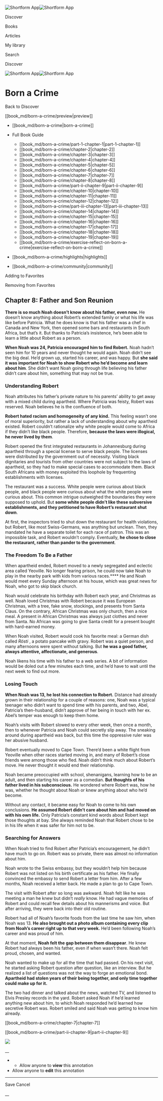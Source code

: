 ![Shortform App](/img/logo.36a2399e.svg)![Shortform App](/img/logo-dark.70c1b072.svg)

Discover

Books

Articles

My library

Search

Discover

![Shortform App](/img/logo.36a2399e.svg)![Shortform App](/img/logo-dark.70c1b072.svg)

# Born a Crime

Back to Discover

[[book_md/born-a-crime/preview|preview]]

  * [[book_md/born-a-crime|born-a-crime]]
  * Full Book Guide

    * [[book_md/born-a-crime/part-1-chapter-1|part-1-chapter-1]]
    * [[book_md/born-a-crime/chapter-2|chapter-2]]
    * [[book_md/born-a-crime/chapter-3|chapter-3]]
    * [[book_md/born-a-crime/chapter-4|chapter-4]]
    * [[book_md/born-a-crime/chapter-5|chapter-5]]
    * [[book_md/born-a-crime/chapter-6|chapter-6]]
    * [[book_md/born-a-crime/chapter-7|chapter-7]]
    * [[book_md/born-a-crime/chapter-8|chapter-8]]
    * [[book_md/born-a-crime/part-ii-chapter-9|part-ii-chapter-9]]
    * [[book_md/born-a-crime/chapter-10|chapter-10]]
    * [[book_md/born-a-crime/chapter-11|chapter-11]]
    * [[book_md/born-a-crime/chapter-12|chapter-12]]
    * [[book_md/born-a-crime/part-iii-chapter-13|part-iii-chapter-13]]
    * [[book_md/born-a-crime/chapter-14|chapter-14]]
    * [[book_md/born-a-crime/chapter-15|chapter-15]]
    * [[book_md/born-a-crime/chapter-16|chapter-16]]
    * [[book_md/born-a-crime/chapter-17|chapter-17]]
    * [[book_md/born-a-crime/chapter-18|chapter-18]]
    * [[book_md/born-a-crime/chapter-19|chapter-19]]
    * [[book_md/born-a-crime/exercise-reflect-on-born-a-crime|exercise-reflect-on-born-a-crime]]
  * [[book_md/born-a-crime/highlights|highlights]]
  * [[book_md/born-a-crime/community|community]]



Adding to Favorites 

Removing from Favorites 

## Chapter 8: Father and Son Reunion

**There is so much Noah doesn’t know about his father, even now.** He doesn’t know anything about Robert’s extended family or what his life was like before Patricia. What he does know is that his father was a chef in Canada and New York, then opened some bars and restaurants in South Africa, but that’s it. But thanks to Patricia’s insistence, he’s been able to learn a little about Robert as a person.

**When Noah was 24, Patricia encouraged him to find Robert.** Noah hadn’t seen him for 10 years and never thought he would again. Noah didn’t see the big deal. He’d grown up, started his career, and was happy. But **she said it was important for Noah to show Robert who he’d become and learn about him**. She didn’t want Noah going through life believing his father didn’t care about him, something that may not be true.

### Understanding Robert

Noah attributes his father’s private nature to his parents’ ability to get away with a mixed child during apartheid. Where Patricia was feisty, Robert was reserved. Noah believes he is the confluence of both.

**Robert hated racism and homogeneity of any kind.** This feeling wasn’t one of moral superiority, but rather a lack of understanding about why apartheid existed. Robert couldn’t rationalize why white people would come to Africa if they didn’t like black people. Therefore, **because the laws were illogical, he never lived by them**.

Robert opened the first integrated restaurants in Johannesburg during apartheid through a special license to serve black people. The licenses were distributed by the government out of necessity. Visiting black dignitaries and tourists from other countries were not subject to the laws of apartheid, so they had to make special cases to accommodate them. Black South Africans with money exploited this loophole by frequenting establishments with licenses.

The restaurant was a success. White people were curious about black people, and black people were curious about what the white people were curious about. This common intrigue outweighed the boundaries they were supposed to uphold. But **some white people didn’t like these subversive establishments, and they petitioned to have Robert’s restaurant shut down**.

At first, the inspectors tried to shut down the restaurant for health violations, but Robert, like most Swiss-Germans, was anything but unclean. Then, they mandated he have a separate toilet for each race of patron. This was an impossible task, and Robert wouldn’t comply. Eventually, **he chose to close the restaurant, rather than pander to the government**.

### The Freedom To Be a Father

When apartheid ended, Robert moved to a newly segregated and eclectic area called Yeoville. No longer fearing prison, he could now take Noah to play in the nearby park with kids from various races.**** He and Noah would meet every Sunday afternoon at his house, which was great news for Noah, who got to skip black church.

Noah would celebrate his birthday with Robert each year, and Christmas as well. Noah loved Christmas with Robert because it was European Christmas, with a tree, fake snow, stockings, and presents from Santa Claus. On the contrary, African Christmas was only church, then a nice meal. A present in African Christmas was always just clothes and never from Santa. No African was going to give Santa credit for a present bought with hard-earned money.

When Noah visited, Robert would cook his favorite meal: a German dish called _Rösti_ , a potato pancake with gravy. Robert was a quiet person, and many afternoons were spent without talking. But **he was a good father, always attentive, affectionate, and generous**.

Noah likens his time with his father to a web series. A bit of information would be doled out a few minutes each time, and he’d have to wait until the next week to find out more.

### Losing Touch

**When Noah was 13, he lost his connection to Robert.** Distance had already grown in their relationship for a couple of reasons: one, Noah was a typical teenager who didn’t want to spend time with his parents, and two, Abel, Patricia’s then-husband, didn’t approve of her being in touch with her ex. Abel’s temper was enough to keep them home.

Noah’s visits with Robert slowed to every other week, then once a month, then to whenever Patricia and Noah could secretly slip away. The sneaking around during apartheid was back, but this time the oppressive ruler was her abusive husband.

Robert eventually moved to Cape Town. There’d been a white flight from Yeoville when other races started moving in, and many of Robert’s close friends were among those who fled. Noah didn’t think much about Robert’s move. He never thought it would end their relationship.

Noah became preoccupied with school, shenanigans, learning how to be an adult, and then starting his career as a comedian. **But thoughts of his father lived in his subconscious.** He wondered where Robert was, how he was, whether he thought about Noah or knew anything about who he’d become.

Without any contact, it became easy for Noah to come to his own conclusions. **He assumed Robert didn’t care about him and had moved on with his own life.** Only Patricia’s constant kind words about Robert kept those thoughts at bay. She always reminded Noah that Robert chose to be in his life when it was safer for him not to be.

### Searching for Answers

When Noah tried to find Robert after Patricia’s encouragement, he didn’t have much to go on. Robert was so private, there was almost no information about him.

Noah wrote to the Swiss embassy, but they wouldn’t help him because Robert was not listed on his birth certificate as his father. He finally convinced the embassy to send Robert a letter from him. After a few months, Noah received a letter back. He made a plan to go to Cape Town.

The visit with Robert after so long was awkward. Noah felt like he was meeting a man he knew but didn’t _really_ know. He had vague memories of Robert and could recall few details about his mannerisms and voice. But after arriving, they were back into their old routine.

Robert had all of Noah’s favorite foods from the last time he saw him, when Noah was 13. **He also brought out a photo album containing every clip from Noah’s career right up to that very week.** He’d been following Noah’s career and was proud of him.

At that moment, **Noah felt the gap between them disappear**. He knew Robert had always been his father, even if when wasn’t there. Noah felt proud, chosen, and wanted.

Noah wanted to make up for all the time that had passed. On his next visit, he started asking Robert question after question, like an interview. But he realized a list of questions was not the way to forge an emotional bond. **Apartheid had stolen years of their being together, and only time together could make up for it.**

The two had dinner and talked about the news, watched TV, and listened to Elvis Presley records in the yard. Robert asked Noah if he’d learned anything new about him, to which Noah responded he’d learned how secretive Robert was. Robert smiled and said Noah was getting to know him already.

[[book_md/born-a-crime/chapter-7|chapter-7]]

[[book_md/born-a-crime/part-ii-chapter-9|part-ii-chapter-9]]

![](https://bat.bing.com/action/0?ti=56018282&Ver=2&mid=ce76e566-86d0-4f3e-89a6-341b869d6da9&sid=201ffde0635411ee902411d77b750559&vid=20202bf0635411ee9ac03f2e618b0b9f&vids=0&msclkid=N&pi=0&lg=en-US&sw=800&sh=600&sc=24&nwd=1&tl=Shortform%20%7C%20Book&p=https%3A%2F%2Fwww.shortform.com%2Fapp%2Fbook%2Fborn-a-crime%2Fchapter-8&r=&lt=626&evt=pageLoad&sv=1&rn=345092)

__

  *   * Allow anyone to **view** this annotation
  * Allow anyone to **edit** this annotation



* * *

Save Cancel

__



